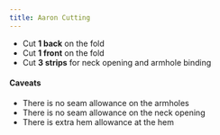 ```yaml
---
title: Aaron Cutting
---
```


 - Cut **1 back** on the fold
 - Cut **1 front** on the fold
 - Cut **3 strips** for neck opening and armhole binding

<Warning>

#### Caveats

 - There is no seam allowance on the armholes 
 - There is no seam allowance on the neck opening
 - There is extra hem allowance at the hem

</Warning>

